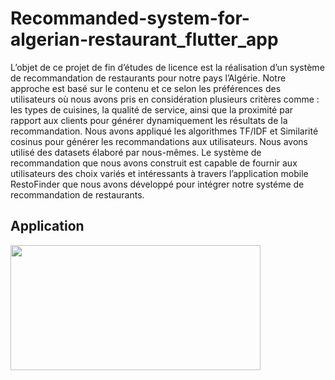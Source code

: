 # Recommanded-system-for-algerian-restaurant_flutter_app

L’objet de ce projet de fin d’études de licence est la réalisation d’un système de recommandation de restaurants pour notre pays l’Algérie.
Notre approche est basé sur le contenu et ce selon les préférences des utilisateurs où nous avons pris en considération plusieurs critères comme : les types de cuisines, la qualité de service, ainsi que la proximité par rapport aux clients pour générer dynamiquement les résultats de la recommandation. Nous avons appliqué les algorithmes TF/IDF et Similarité cosinus pour générer les recommandations aux utilisateurs. Nous avons utilisé des datasets élaboré par nous-mêmes. Le système de recommandation que nous avons construit est capable de fournir aux utilisateurs des choix variés et intéressants à travers l’application mobile RestoFinder que nous avons développé pour intégrer notre systéme de recommandation de restaurants.


## Application 
<img src="./signIn_signUp.jpg"  width="400" height="200" />
